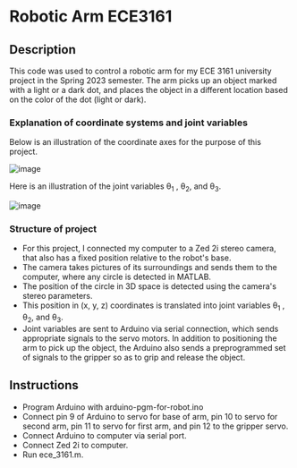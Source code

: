 # Robotic Arm ECE3161

## Description
This code was used to control a robotic arm for my ECE 3161 university project in the Spring 2023 semester. The arm picks up an object marked with a light or a dark dot, and places the object in a different location based on the color of the dot (light or dark). 
### Explanation of coordinate systems and joint variables
Below is an illustration of the coordinate axes for the purpose of this project.

![image](https://github.com/rcj1/Robotic-Arm-ECE3161/assets/77995559/b4da3138-02c1-4c5f-9777-fd3fbfe23ce0)

Here is an illustration of the joint variables θ<sub>1</sub> , θ<sub>2</sub>, and θ<sub>3</sub>.

![image](https://github.com/rcj1/Robotic-Arm-ECE3161/assets/77995559/fb86a4cf-604f-4a2f-9adf-5c2dc407d501)

### Structure of project
* For this project, I connected my computer to a Zed 2i stereo camera, that also has a fixed position relative to the robot's base.
* The camera takes pictures of its surroundings and sends them to the computer, where any circle is detected in MATLAB.
* The position of the circle in 3D space is detected using the camera's stereo parameters.
* This position in (x, y, z) coordinates is translated into joint variables θ<sub>1</sub> , θ<sub>2</sub>, and θ<sub>3</sub>.
* Joint variables are sent to Arduino via serial connection, which sends appropriate signals to the servo motors. In addition to positioning the arm to pick up the object, the Arduino also sends a preprogrammed set of signals to the gripper so as to grip and release the object.

## Instructions
* Program Arduino with arduino-pgm-for-robot.ino
* Connect pin 9 of Arduino to servo for base of arm, pin 10 to servo for second arm, pin 11 to servo for first arm, and pin 12 to the gripper servo.
* Connect Arduino to computer via serial port.
* Connect Zed 2i to computer.
* Run ece_3161.m.
